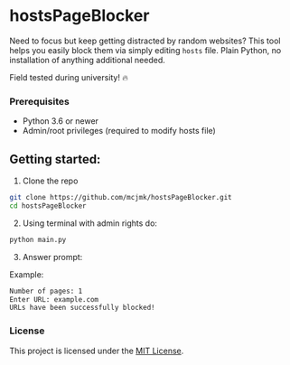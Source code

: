﻿# hostsPageBlocker

Need to focus but keep getting distracted by random websites?
This tool helps you easily block them via simply editing `hosts` file. Plain Python, no installation of anything additional needed.

Field tested during university! 🔥 

### Prerequisites
- Python 3.6 or newer
- Admin/root privileges (required to modify hosts file)

## Getting started:
1. Clone the repo
```sh
git clone https://github.com/mcjmk/hostsPageBlocker.git
cd hostsPageBlocker
```

2. Using terminal with admin rights do:
```sh
python main.py
``` 

3. Answer prompt:

Example:
```sh
Number of pages: 1
Enter URL: example.com
URLs have been successfully blocked!
```



### License
This project is licensed under the [MIT License](LICENSE).